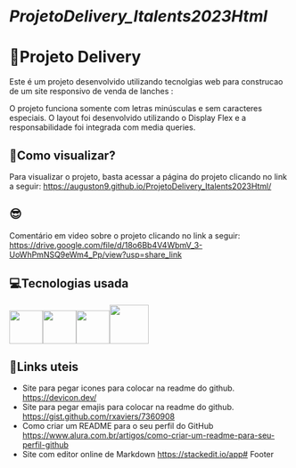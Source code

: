 
# *ProjetoDelivery_Italents2023Html*
# :hamburger:Projeto Delivery

Este é um projeto desenvolvido utilizando tecnolgias web para construcao de um site responsivo de venda de lanches :

O projeto funciona somente com letras minúsculas e sem caracteres especiais. O layout foi desenvolvido utilizando o Display Flex e a responsabilidade foi integrada com media queries.

##  :key:Como visualizar?

Para visualizar o projeto, basta acessar a página do projeto clicando no link a seguir:
https://auguston9.github.io/ProjetoDelivery_Italents2023Html/

##  😎

Comentário em video sobre o projeto clicando no link a seguir:
https://drive.google.com/file/d/18o6Bb4V4WbmV_3-UoWhPmNSQ9eWm4_Pp/view?usp=share_link

##  :computer:Tecnologias usada
<img src="https://cdn.jsdelivr.net/gh/devicons/devicon/icons/html5/html5-original-wordmark.svg" width="60" height="60"/><img src="https://cdn.jsdelivr.net/gh/devicons/devicon/icons/css3/css3-original-wordmark.svg" width="60" height="60"/><img src="https://cdn.jsdelivr.net/gh/devicons/devicon/icons/javascript/javascript-original.svg" width="60" height="60"/><img src="https://techcrunch.com/wp-content/uploads/2010/07/github-logo.png?w=1390&crop=1" width="70" height="70" />
##  :beer:Links uteis
          
* Site para pegar icones para colocar na readme do github.
  https://devicon.dev/ 
* Site para pegar emajis para colocar na readme do github.
  https://gist.github.com/rxaviers/7360908 
* Como criar um README para o seu perfil do GitHub
  https://www.alura.com.br/artigos/como-criar-um-readme-para-seu-perfil-github 
* Site com editor online de Markdown 
  https://stackedit.io/app# 
Footer
